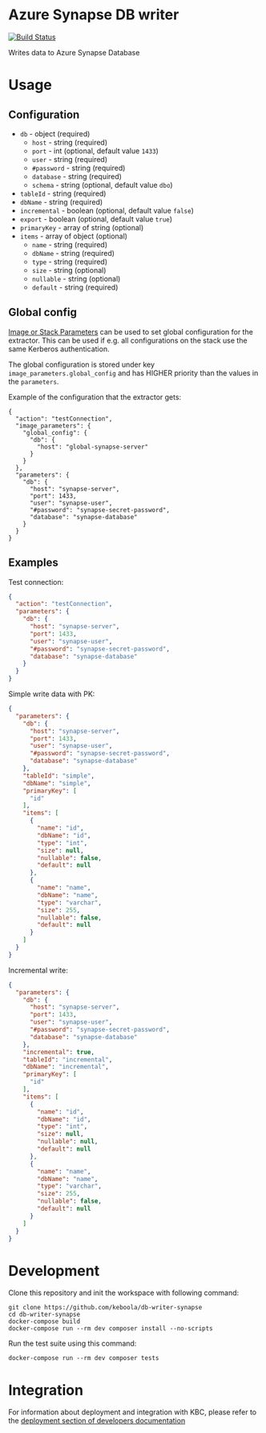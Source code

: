 # Azure Synapse DB writer

[![Build Status](https://travis-ci.com/keboola/db-writer-synapse.svg?branch=master)](https://travis-ci.com/keboola/db-writer-synapse)

Writes data to Azure Synapse Database

# Usage

## Configuration

- `db` - object (required)
  - `host` - string (required)
  - `port` - int (optional, default value `1433`)
  - `user` - string (required)
  - `#password` - string (required)
  - `database` - string (required)
  - `schema` - string (optional, default value `dbo`)
- `tableId` - string (required)
- `dbName` - string (required)
- `incremental` - boolean (optional, default value `false`)
- `export` - boolean (optional, default value `true`)
- `primaryKey` - array of string (optional)
- `items` - array of object (optional)
    - `name` - string (required)
    - `dbName` - string (required)
    - `type` - string (required)
    - `size` - string (optional)
    - `nullable` - string (optional)
    - `default` - string (required)

## Global config

[Image or Stack Parameters](https://developers.keboola.com/extend/common-interface/config-file/#image-parameters)
can be used to set global configuration for the extractor. This can be used if e.g. all configurations on the stack use the same Kerberos authentication.

The global configuration is stored under key `image_parameters.global_config` and has HIGHER priority than the values in the `parameters`.

Example of the configuration that the extractor gets:
```
{
  "action": "testConnection",
  "image_parameters": {
    "global_config": {
      "db": {
        "host": "global-synapse-server"
      }
    }
  },
  "parameters": {
    "db": {
      "host": "synapse-server",
      "port": 1433,
      "user": "synapse-user",
      "#password": "synapse-secret-password",
      "database": "synapse-database"
    }
  }
}
```

## Examples

Test connection:
```json
{
  "action": "testConnection",
  "parameters": {
    "db": {
      "host": "synapse-server",
      "port": 1433,
      "user": "synapse-user",
      "#password": "synapse-secret-password",
      "database": "synapse-database"
    }
  }
}
```

Simple write data with PK:
```json
{
  "parameters": {
    "db": {
      "host": "synapse-server",
      "port": 1433,
      "user": "synapse-user",
      "#password": "synapse-secret-password",
      "database": "synapse-database"
    },
    "tableId": "simple",
    "dbName": "simple",
    "primaryKey": [
      "id"
    ],
    "items": [
      {
        "name": "id",
        "dbName": "id",
        "type": "int",
        "size": null,
        "nullable": false,
        "default": null
      },
      {
        "name": "name",
        "dbName": "name",
        "type": "varchar",
        "size": 255,
        "nullable": false,
        "default": null
      }
    ]
  }
}
```

Incremental write:
```json
{
  "parameters": {
    "db": {
      "host": "synapse-server",
      "port": 1433,
      "user": "synapse-user",
      "#password": "synapse-secret-password",
      "database": "synapse-database"
    },
    "incremental": true,
    "tableId": "incremental",
    "dbName": "incremental",
    "primaryKey": [
      "id"
    ],
    "items": [
      {
        "name": "id",
        "dbName": "id",
        "type": "int",
        "size": null,
        "nullable": null,
        "default": null
      },
      {
        "name": "name",
        "dbName": "name",
        "type": "varchar",
        "size": 255,
        "nullable": false,
        "default": null
      }
    ]
  }
}
```

# Development
 
Clone this repository and init the workspace with following command:

```
git clone https://github.com/keboola/db-writer-synapse
cd db-writer-synapse
docker-compose build
docker-compose run --rm dev composer install --no-scripts
```

Run the test suite using this command:

```
docker-compose run --rm dev composer tests
```
 
# Integration

For information about deployment and integration with KBC, please refer to the [deployment section of developers documentation](https://developers.keboola.com/extend/component/deployment/) 
